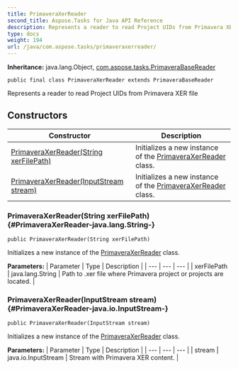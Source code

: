 ```yaml
---
title: PrimaveraXerReader
second_title: Aspose.Tasks for Java API Reference
description: Represents a reader to read Project UIDs from Primavera XER file
type: docs
weight: 194
url: /java/com.aspose.tasks/primaveraxerreader/
---
```


**Inheritance:**
java.lang.Object, [com.aspose.tasks.PrimaveraBaseReader](../../com.aspose.tasks/primaverabasereader)
```
public final class PrimaveraXerReader extends PrimaveraBaseReader
```

Represents a reader to read Project UIDs from Primavera XER file
## Constructors

| Constructor | Description |
| --- | --- |
| [PrimaveraXerReader(String xerFilePath)](#PrimaveraXerReader-java.lang.String-) | Initializes a new instance of the [PrimaveraXerReader](../../com.aspose.tasks/primaveraxerreader) class. |
| [PrimaveraXerReader(InputStream stream)](#PrimaveraXerReader-java.io.InputStream-) | Initializes a new instance of the [PrimaveraXerReader](../../com.aspose.tasks/primaveraxerreader) class. |
### PrimaveraXerReader(String xerFilePath) {#PrimaveraXerReader-java.lang.String-}
```
public PrimaveraXerReader(String xerFilePath)
```


Initializes a new instance of the [PrimaveraXerReader](../../com.aspose.tasks/primaveraxerreader) class.

**Parameters:**
| Parameter | Type | Description |
| --- | --- | --- |
| xerFilePath | java.lang.String | Path to .xer file where Primavera project or projects are located. |

### PrimaveraXerReader(InputStream stream) {#PrimaveraXerReader-java.io.InputStream-}
```
public PrimaveraXerReader(InputStream stream)
```


Initializes a new instance of the [PrimaveraXerReader](../../com.aspose.tasks/primaveraxerreader) class.

**Parameters:**
| Parameter | Type | Description |
| --- | --- | --- |
| stream | java.io.InputStream | Stream with Primavera XER content. |

